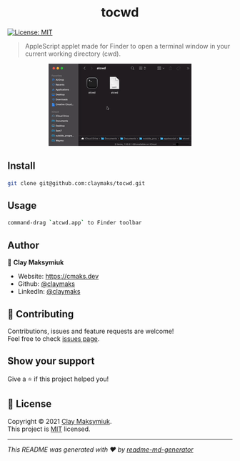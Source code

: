 <h1 align="center">tocwd</h1>
<p>
  <a href="https://github.com/claymaks/tocwd/blob/main/LICENSE" target="_blank">
    <img alt="License: MIT" src="https://img.shields.io/badge/License-MIT-yellow.svg" />
  </a>
</p>

> AppleScript applet made for Finder to open a terminal window in your current working directory (cwd).

<p align="center">
  <img src="demo.gif" />
</p>

## Install

```sh
git clone git@github.com:claymaks/tocwd.git
```

## Usage

```sh
command-drag `atcwd.app` to Finder toolbar
```

## Author

👤 **Clay Maksymiuk**

* Website: https://cmaks.dev
* Github: [@claymaks](https://github.com/claymaks)
* LinkedIn: [@claymaks](https://linkedin.com/in/claymaks)

## 🤝 Contributing

Contributions, issues and feature requests are welcome!<br />Feel free to check [issues page](https://github.com/claymaks/tocwd/issues). 

## Show your support

Give a ⭐️ if this project helped you!

## 📝 License

Copyright © 2021 [Clay Maksymiuk](https://github.com/claymaks).<br />
This project is [MIT](https://github.com/claymaks/tocwd/blob/main/LICENSE) licensed.

***
_This README was generated with ❤️ by [readme-md-generator](https://github.com/kefranabg/readme-md-generator)_